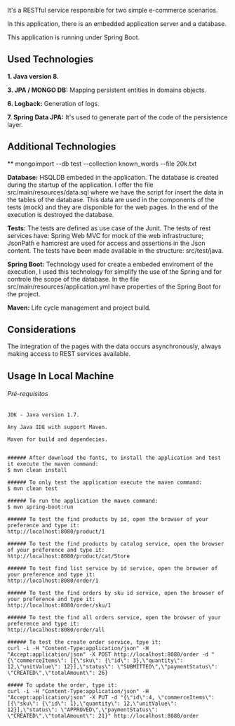 It's a RESTful service responsible for two simple e-commerce scenarios.

In this application, there is an embedded application server and a database.

This application is running under Spring Boot. 


## Used Technologies

**1. Java version 8.**

**3. JPA / MONGO DB:** Mapping persistent entities in domains objects.

**6. Logback:** Generation of logs.

**7. Spring Data JPA:** It's used to generate part of the code of the persistence layer.

## Additional Technologies

** mongoimport --db test --collection known_words --file 20k.txt


**Database:** HSQLDB embeded in the application. The database is created during the startup of the application. I offer the file src/main/resources/data.sql where we have the script for insert the data in the tables of the database. This data are used in the components of the tests (mock) and they are disponible for the web pages. In the end of the execution is destroyed the database.

**Tests:** The tests are defined as use case of the Junit. The tests of rest services have: Spring Web MVC for mock of the web infrastructure; JsonPath e hamcrest are used for access and assertions in the Json content. The tests have been made available in the structure: src/test/java.

**Spring Boot:** Technology used for create a embeded enviroment of the execution, I used this technology for simplify the use of the Spring and for controle the scope of the database. In the file src/main/resources/application.yml have properties of the Spring Boot for the project.

**Maven:** Life cycle management and project build.

## Considerations

The integration of the pages with the data occurs asynchronously, always making access to REST services available.

## Usage In Local Machine

###### Pré-requisitos
```
JDK - Java version 1.7.

Any Java IDE with support Maven.

Maven for build and dependecies.


###### After download the fonts, to install the application and test it execute the maven command:
$ mvn clean install

###### To only test the application execute the maven command:
$ mvn clean test

###### To run the application the maven command:
$ mvn spring-boot:run

###### To test the find products by id, open the browser of your preference and type it:
http://localhost:8080/product/1

###### To test the find products by catalog service, open the browser of your preference and type it:
http://localhost:8080/product/cat/Store

###### To test find list service by id service, open the browser of your preference and type it:
http://localhost:8080/order/1

###### To test the find orders by sku id service, open the browser of your preference and type it:
http://localhost:8080/order/sku/1

###### To test the find all orders service, open the browser of your preference and type it:
http://localhost:8080/order/all

###### To test the create order service, tpye it:
curl -i -H "Content-Type:application/json" -H "Accept:application/json" -X POST http://localhost:8080/order -d "{\"commerceItems\": [{\"sku\": {\"id\": 3},\"quantity\": 12,\"unitValue\": 12}],\"status\": \"SUBMITTED\",\"paymentStatus\": \"CREATED\",\"totalAmount\": 26}

##### To update the order, type it:
curl -i -H "Content-Type:application/json" -H "Accept:application/json" -X PUT -d "{\"id\":4, \"commerceItems\": [{\"sku\": {\"id\": 1},\"quantity\": 12,\"unitValue\": 12}],\"status\": \"APPROVED\",\"paymentStatus\": \"CREATED\",\"totalAmount\": 21}" http://localhost:8080/order


